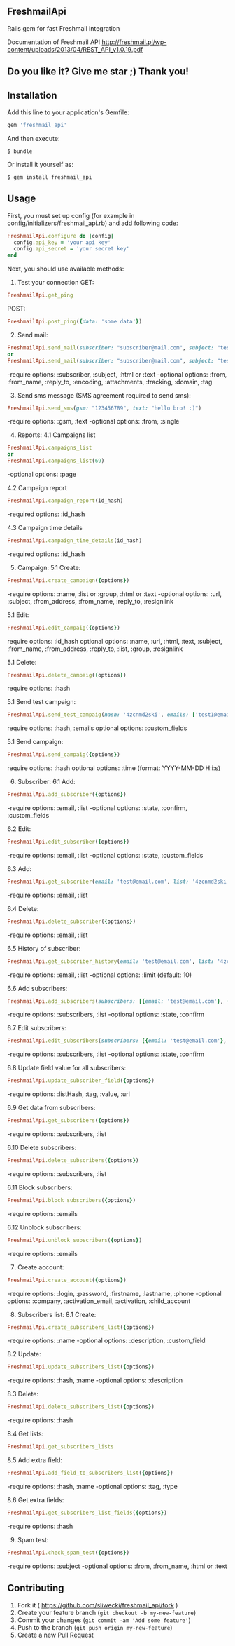 ## FreshmailApi
Rails gem for fast Freshmail integration

Documentation of Freshmail API http://freshmail.pl/wp-content/uploads/2013/04/REST_API_v1.0.19.pdf

## Do you like it? Give me star ;) Thank you!


## Installation

Add this line to your application's Gemfile:

```ruby
gem 'freshmail_api'
```

And then execute:

    $ bundle

Or install it yourself as:

    $ gem install freshmail_api

## Usage

First, you must set up config (for example in config/initializers/freshmail_api.rb) and add following code:

```ruby
FreshmailApi.configure do |config|
  config.api_key = 'your api key'
  config.api_secret = 'your secret key'
end
```

Next, you should use available methods:

1. Test your connection
GET:
```ruby
FreshmailApi.get_ping
```
POST:
```ruby
FreshmailApi.post_ping({data: 'some data'})
```


2. Send mail:
```ruby
FreshmailApi.send_mail(subscriber: "subscriber@mail.com", subject: "test", text: "pure text message")
or
FreshmailApi.send_mail(subscriber: "subscriber@mail.com", subject: "test", html: "message with html tags")
```
-require options:
:subscriber,
:subject,
:html or :text
-optional options:
:from,
:from_name,
:reply_to,
:encoding,
:attachments,
:tracking,
:domain,
:tag

3. Send sms message (SMS agreement required to send sms):
```ruby
FreshmailApi.send_sms(gsm: "123456789", text: "hello bro! :)")
```
-require options:
:gsm,
:text
-optional options:
:from,
:single


4. Reports:
  4.1 Campaigns list
  ```ruby
  FreshmailApi.campaigns_list
  or
  FreshmailApi.campaigns_list(69)
  ```
  -optional options:
  :page

  4.2 Campaign report
  ```ruby
  FreshmailApi.campaign_report(id_hash)
  ```
  -required options:
  :id_hash

  4.3 Campaign time details
  ```ruby
  FreshmailApi.campaign_time_details(id_hash)
  ```
  -required options:
  :id_hash


5. Campaign:
  5.1 Create:
  ```ruby
  FreshmailApi.create_campaign({options})
  ```
  -require options:
  :name,
  :list or :group,
  :html or :text
  -optional options:
  :url,
  :subject,
  :from_address,
  :from_name,
  :reply_to,
  :resignlink

  5.1 Edit:
  ```ruby
  FreshmailApi.edit_campaig({options})
  ```
  require options:
  :id_hash
  optional options:
  :name,
  :url,
  :html,
  :text,
  :subject,
  :from_name,
  :from_address,
  :reply_to,
  :list,
  :group,
  :resignlink

  5.1 Delete:
  ```ruby
  FreshmailApi.delete_campaig({options})
  ```
  require options:
  :hash

  5.1 Send test campaign:
  ```ruby
  FreshmailApi.send_test_campaig(hash: '4zcnmd2ski', emails: ['test1@email.com', 'test2@email.com'])
  ```
  require options:
  :hash,
  :emails
  optional options:
  :custom_fields

  5.1 Send campaign:
  ```ruby
  FreshmailApi.send_campaig({options})
  ```
  require options:
  :hash
  optional options:
  :time (format:  YYYY-MM-DD H:i:s)


6. Subscriber:
  6.1 Add:
  ```ruby
  FreshmailApi.add_subscriber({options})
  ```
  -require options:
  :email,
  :list
  -optional options:
  :state,
  :confirm,
  :custom_fields

  6.2 Edit:
  ```ruby
  FreshmailApi.edit_subscriber({options})
  ```
  -require options:
  :email,
  :list
  -optional options:
  :state,
  :custom_fields

  6.3 Add:
  ```ruby
  FreshmailApi.get_subscriber(email: 'test@email.com', list: '4zcnmd2ski')
  ```
  -require options:
  :email,
  :list

  6.4 Delete:
  ```ruby
  FreshmailApi.delete_subscriber({options})
  ```
  -require options:
  :email,
  :list

  6.5 History of subscriber:
  ```ruby
  FreshmailApi.get_subscriber_history(email: 'test@email.com', list: '4zcnmd2ski', limit: 30)
  ```
  -require options:
  :email,
  :list
  -optional options:
  :limit (default: 10)

  6.6 Add subscribers:
  ```ruby
  FreshmailApi.add_subscribers(subscribers: [{email: 'test@email.com'}, {email: 'test@email.com'}], list: '4zcnmd2ski')
  ```
  -require options:
  :subscribers,
  :list
  -optional options:
  :state,
  :confirm

  6.7 Edit subscribers:
  ```ruby
  FreshmailApi.edit_subscribers(subscribers: [{email: 'test@email.com'}, {email: 'test@email.com'}], list: '4zcnmd2ski')
  ```
  -require options:
  :subscribers,
  :list
  -optional options:
  :state,
  :confirm

  6.8 Update field value for all subscribers:
  ```ruby
  FreshmailApi.update_subscriber_field({options})
  ```
  -require options:
  :listHash,
  :tag,
  :value,
  :url

  6.9 Get data from subscribers:
  ```ruby
  FreshmailApi.get_subscribers({options})
  ```
  -require options:
  :subscribers,
  :list

  6.10 Delete subscribers:
  ```ruby
  FreshmailApi.delete_subscribers({options})
  ```
  -require options:
  :subscribers,
  :list

  6.11 Block subscribers:
  ```ruby
  FreshmailApi.block_subscribers({options})
  ```
  -require options:
  :emails

  6.12 Unblock subscribers:
  ```ruby
  FreshmailApi.unblock_subscribers({options})
  ```
  -require options:
  :emails


7. Create account:
```ruby
FreshmailApi.create_account({options})
```
-require options:
:login,
:password,
:firstname,
:lastname,
:phone
-optional options:
:company,
:activation_email,
:activation,
:child_account


8. Subscribers list:
  8.1 Create:
  ```ruby
  FreshmailApi.create_subscribers_list({options})
  ```
  -require options:
  :name
  -optional options:
  :description,
  :custom_field

  8.2 Update:
  ```ruby
  FreshmailApi.update_subscribers_list({options})
  ```
  -require options:
  :hash,
  :name
  -optional options:
  :description

  8.3 Delete:
  ```ruby
  FreshmailApi.delete_subscribers_list({options})
  ```
  -require options:
  :hash

  8.4 Get lists:
  ```ruby
  FreshmailApi.get_subscribers_lists
  ```

  8.5 Add extra field:
  ```ruby
  FreshmailApi.add_field_to_subscribers_list({options})
  ```
  -require options:
  :hash,
  :name
  -optional options:
  :tag,
  :type

  8.6 Get extra fields:
  ```ruby
  FreshmailApi.get_subscribers_list_fields({options})
  ```
  -require options:
  :hash

9. Spam test:
```ruby
FreshmailApi.check_spam_test({options})
```
-require options:
:subject
-optional options:
:from,
:from_name,
:html or :text


## Contributing

1. Fork it ( https://github.com/sliwecki/freshmail_api/fork )
2. Create your feature branch (`git checkout -b my-new-feature`)
3. Commit your changes (`git commit -am 'Add some feature'`)
4. Push to the branch (`git push origin my-new-feature`)
5. Create a new Pull Request
